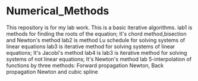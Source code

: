 # Numerical_Methods
This repository is for my lab work. This is a basic iterative algorithms. 
lab1 is methods for finding the roots of the equation; It's chord method,bisection and Newton's method
lab2 is method Lu schedule for solving systems of linear equations
lab3 is iterative method for solving systems of  linear equations; It's Jacobi's method
lab4 is lab3 is iterative method for solving systems of not linear equations; It's Newton's method
lab 5-interpolation of functions by three methods: Forward propagation Newton, Back propagation Newton and cubic spline
